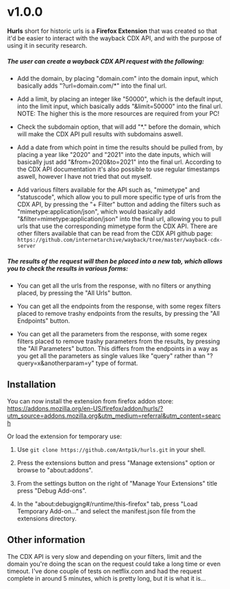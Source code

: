# v1.0.0

**Hurls** short for historic urls is a **Firefox Extension** that was created so that it'd be easier to interact with the wayback CDX API, and with the purpose of using it in security research.

##### The user can create a wayback CDX API request with the following:
- Add the domain, by placing "domain.com" into the domain input, which basically adds "?url=domain.com/*" into the final url.

- Add a limit, by placing an integer like "50000", which is the default input, into the limit input, which basically adds "&limit=50000" into the final url. NOTE: The higher this is the more resources are required from your PC!

- Check the subdomain option, that will add "*." before the domain, which will make the CDX API pull results with subdomains aswell.

- Add a date from which point in time the results should be pulled from, by placing a year like "2020" and "2021" into the date inputs, which will basically just add "&from=2020&to=2021" into the final url. According to the CDX API documentation it's also possible to use regular timestamps aswell, however I have not tried that out myself.

- Add various filters available for the API such as, "mimetype" and "statuscode", which allow you to pull more specific type of urls from the CDX API, by pressing the "+ Filter" button and adding the filters such as "mimetype:application/json", which would basically add "&filter=mimetype:application/json" into the final url, allowing you to pull urls that use the corresponding mimetype form the CDX API. There are other filters available that can be read from the CDX API github page: `https://github.com/internetarchive/wayback/tree/master/wayback-cdx-server`

##### The results of the request will then be placed into a new tab, which allows you to check the results in various forms:
- You can get all the urls from the response, with no filters or anything placed, by pressing the "All Urls" button.

- You can get all the endpoints from the response, with some regex filters placed to remove trashy endpoints from the results, by pressing the "All Endpoints" button.

- You can get all the parameters from the response, with some regex filters placed to remove trashy parameters from the results, by pressing the "All Parameters" button. This differs from the endpoints in a way as you get all the parameters as single values like "query" rather than "?query=x&anotherparam=y" type of format.

## Installation

You can now install the extension from firefox addon store:
https://addons.mozilla.org/en-US/firefox/addon/hurls/?utm_source=addons.mozilla.org&utm_medium=referral&utm_content=search

Or load the extension for temporary use:
1. Use `git clone https://github.com/Antp1k/hurls.git` in your shell.

2. Press the extensions button and press "Manage extensions" option or browse to "about:addons".

3. From the settings button on the right of "Manage Your Extensions" title press "Debug Add-ons".

4. In the "about:debugigng#/runtime/this-firefox" tab, press "Load Temporary Add-on..." and select the manifest.json file from the extensions directory.

## Other information
The CDX API is very slow and depending on your filters, limit and the domain you're doing the scan on the request could take a long time or even timeout. I've done couple of tests on netflix.com and had the request complete in around 5 minutes, which is pretty long, but it is what it is...
